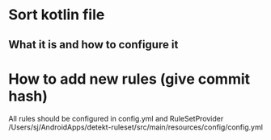 # Sort kotlin file

## What it is and how to configure it

# How to add new rules (give commit hash)
All rules should be configured in config.yml and RuleSetProvider
/Users/sj/AndroidApps/detekt-ruleset/src/main/resources/config/config.yml
